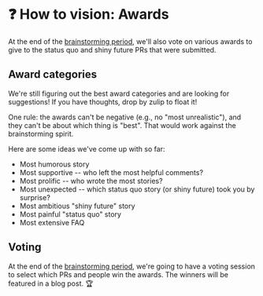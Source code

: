 # ❓ How to vision: Awards

At the end of the [brainstorming period][htvbp], we'll also vote on various awards to give to the status quo and shiny future PRs that were submitted. 

## Award categories

We're still figuring out the best award categories and are looking for suggestions! If you have thoughts, drop by zulip to float it!

One rule: the awards can't be negative (e.g., no "most unrealistic"), and they can't be about which thing is "best". That would work against the brainstorming spirit.

Here are some ideas we've come up with so far:

* Most humorous story
* Most supportive -- who left the most helpful comments?
* Most prolific -- who wrote the most stories?
* Most unexpected -- which status quo story (or shiny future) took you by surprise?
* Most ambitious "shiny future" story
* Most painful "status quo" story
* Most extensive FAQ

[htvbp]: ../how_to_vision.md#brainstorming

## Voting

At the end of the [brainstorming period][htvbp], we're going to have a voting session to select which PRs and people win the awards. The winners will be featured in a blog post. 🏆
